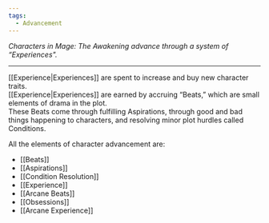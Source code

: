 ```yaml
---
tags:
  - Advancement
---
```


_Characters in Mage: The Awakening advance through a system of “Experiences"._

---

[[Experience|Experiences]] are spent to increase and buy new character traits.\
[[Experience|Experiences]] are earned by accruing “Beats,” which are small elements of drama in the plot.\
These Beats come through fulfilling Aspirations, through good and bad things happening to characters, and resolving minor plot hurdles called Conditions.

All the elements of character advancement are:
- [[Beats]]
- [[Aspirations]]
- [[Condition Resolution]]
- [[Experience]]
- [[Arcane Beats]]
- [[Obsessions]]
- [[Arcane Experience]]